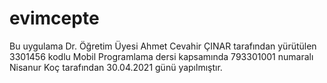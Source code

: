 # evimcepte
Bu uygulama Dr. Öğretim Üyesi Ahmet Cevahir ÇINAR tarafından yürütülen 3301456 kodlu Mobil Programlama dersi kapsamında 793301001 numaralı Nisanur Koç tarafından 30.04.2021 günü yapılmıştır.

